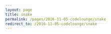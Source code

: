 ```yaml
---
layout: page
title: snake
permalink: /pages/2016-11-05-codelounge/snake
redirect_to: /2016-11-05-codelounge/snake
---
```

